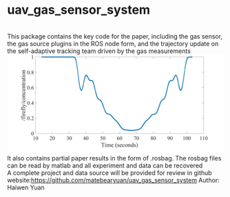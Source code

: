 # uav_gas_sensor_system
<br> This package contains the key code for the paper, including the gas sensor, the gas source plugins in the ROS node form, and the trajectory update on the self-adaptive tracking team driven by the gas measurements
<br> ![气体传感器响应](https://github.com/matebearyuan/uav_gas_sensor_system/blob/master/concentration_fig.jpg) 
<br> It also contains partial paper results in the form of .rosbag. The rosbag files can be read by matlab and all experiment and data can be recovered 
<br> A complete project and data source will be provided for review in github website:https://github.com/matebearyuan/uav_gas_sensor_system  Author: Haiwen Yuan

